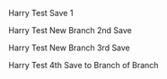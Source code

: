 Harry Test Save 1

Harry Test New Branch 2nd Save

Harry Test New Branch 3rd Save

Harry Test 4th Save to Branch of Branch